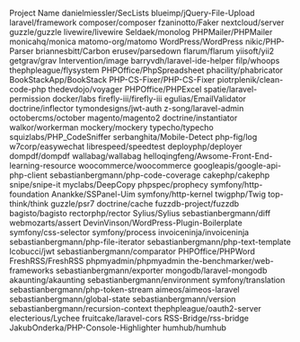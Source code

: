 Project Name
danielmiessler/SecLists
blueimp/jQuery-File-Upload
laravel/framework
composer/composer
fzaninotto/Faker
nextcloud/server
guzzle/guzzle
livewire/livewire
Seldaek/monolog
PHPMailer/PHPMailer
monicahq/monica
matomo-org/matomo
WordPress/WordPress
nikic/PHP-Parser
briannesbitt/Carbon
erusev/parsedown
flarum/flarum
yiisoft/yii2
getgrav/grav
Intervention/image
barryvdh/laravel-ide-helper
filp/whoops
thephpleague/flysystem
PHPOffice/PhpSpreadsheet
phacility/phabricator
BookStackApp/BookStack
PHP-CS-Fixer/PHP-CS-Fixer
piotrplenik/clean-code-php
thedevdojo/voyager
PHPOffice/PHPExcel
spatie/laravel-permission
docker/labs
firefly-iii/firefly-iii
egulias/EmailValidator
doctrine/inflector
tymondesigns/jwt-auth
z-song/laravel-admin
octobercms/october
magento/magento2
doctrine/instantiator
walkor/workerman
mockery/mockery
typecho/typecho
squizlabs/PHP_CodeSniffer
serbanghita/Mobile-Detect
php-fig/log
w7corp/easywechat
librespeed/speedtest
deployphp/deployer
dompdf/dompdf
wallabag/wallabag
helloqingfeng/Awsome-Front-End-learning-resource
woocommerce/woocommerce
googleapis/google-api-php-client
sebastianbergmann/php-code-coverage
cakephp/cakephp
snipe/snipe-it
myclabs/DeepCopy
phpspec/prophecy
symfony/http-foundation
Anankke/SSPanel-Uim
symfony/http-kernel
twigphp/Twig
top-think/think
guzzle/psr7
doctrine/cache
fuzzdb-project/fuzzdb
bagisto/bagisto
rectorphp/rector
Sylius/Sylius
sebastianbergmann/diff
webmozarts/assert
DevinVinson/WordPress-Plugin-Boilerplate
symfony/css-selector
symfony/process
invoiceninja/invoiceninja
sebastianbergmann/php-file-iterator
sebastianbergmann/php-text-template
lcobucci/jwt
sebastianbergmann/comparator
PHPOffice/PHPWord
FreshRSS/FreshRSS
phpmyadmin/phpmyadmin
the-benchmarker/web-frameworks
sebastianbergmann/exporter
mongodb/laravel-mongodb
akaunting/akaunting
sebastianbergmann/environment
symfony/translation
sebastianbergmann/php-token-stream
aimeos/aimeos-laravel
sebastianbergmann/global-state
sebastianbergmann/version
sebastianbergmann/recursion-context
thephpleague/oauth2-server
electerious/Lychee
fruitcake/laravel-cors
RSS-Bridge/rss-bridge
JakubOnderka/PHP-Console-Highlighter
humhub/humhub